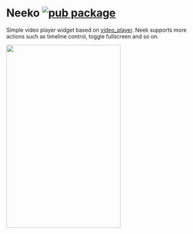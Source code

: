 # Neeko [![pub package](https://img.shields.io/pub/v/neeko.svg)](https://pub.dartlang.org/packages/neeko)


Simple video player widget based on [video_player](https://pub.dev/packages/video_player). Neek supports more actions such as timeline control, toggle fullscreen  and so on.

<img src="./screenshot/screenshot.gif" width="300" height="480">

